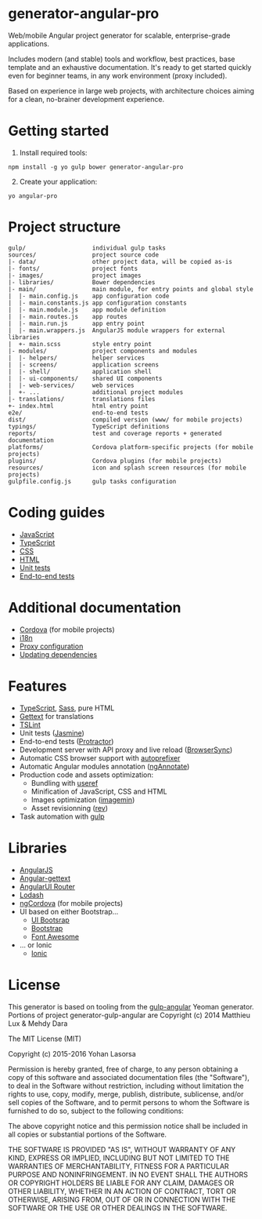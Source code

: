 # generator-angular-pro

Web/mobile Angular project generator for scalable, enterprise-grade applications.

Includes modern (and stable) tools and workflow, best practices, base template and an exhaustive documentation.
It's ready to get started quickly even for beginner teams, in any work environment (proxy included).

Based on experience in large web projects, with architecture choices aiming for a clean, no-brainer development
experience.

# Getting started

1. Install required tools:
```
npm install -g yo gulp bower generator-angular-pro
```
2. Create your application:
```
yo angular-pro
```

# Project structure
```
gulp/                   individual gulp tasks
sources/                project source code
|- data/                other project data, will be copied as-is
|- fonts/               project fonts
|- images/              project images
|- libraries/           Bower dependencies
|- main/                main module, for entry points and global style
|  |- main.config.js    app configuration code
|  |- main.constants.js app configuration constants
|  |- main.module.js    app module definition
|  |- main.routes.js    app routes
|  |- main.run.js       app entry point
|  |- main.wrappers.js  AngularJS module wrappers for external libraries
|  +- main.scss         style entry point
|- modules/             project components and modules
|  |- helpers/          helper services
|  |- screens/          application screens
|  |- shell/            application shell
|  |- ui-components/    shared UI components
|  |- web-services/     web services
|  +- ...               additional project modules
|- translations/        translations files
+- index.html           html entry point
e2e/                    end-to-end tests
dist/                   compiled version (www/ for mobile projects)
typings/                TypeScript definitions
reports/                test and coverage reports + generated documentation
platforms/              Cordova platform-specific projects (for mobile projects)
plugins/                Cordova plugins (for mobile projects)
resources/              icon and splash screen resources (for mobile projects)
gulpfile.config.js      gulp tasks configuration
```

# Coding guides

- [JavaScript](generators/app/templates/docs/coding-guides/javascript.md)
- [TypeScript](generators/app/templates/docs/coding-guides/typescript.md)
- [CSS](generators/app/templates/docs/coding-guides/css.md)
- [HTML](generators/app/templates/docs/coding-guides/html.md)
- [Unit tests](generators/app/templates/docs/coding-guides/unit-tests.md)
- [End-to-end tests](generators/app/templates/docs/coding-guides/e2e-tests.md)

# Additional documentation

- [Cordova](generators/app/templates/_mobile/docs/cordova.md) (for mobile projects)
- [i18n](generators/app/templates/docs/i18n.md)
- [Proxy configuration](generators/app/templates/docs/proxy.md)
- [Updating dependencies](generators/app/templates/docs/updating.md)

# Features

- [TypeScript](http://www.typescriptlang.org), [Sass](http://sass-lang.com/), pure HTML
- [Gettext](https://angular-gettext.rocketeer.be) for translations
- [TSLint](https://github.com/palantir/tslint)
- Unit tests ([Jasmine](http://jasmine.github.io))
- End-to-end tests ([Protractor](https://github.com/angular/protractor))
- Development server with API proxy and live reload ([BrowserSync](http://www.browsersync.io))
- Automatic CSS browser support with [autoprefixer](https://github.com/sindresorhus/gulp-autoprefixer)
- Automatic Angular modules annotation ([ngAnnotate](https://github.com/Kagami/gulp-ng-annotate))
- Production code and assets optimization:
  * Bundling with [useref](https://github.com/jonkemp/gulp-useref)
  * Minification of JavaScript, CSS and HTML
  * Images optimization ([imagemin](https://github.com/sindresorhus/gulp-imagemin))
  * Asset revisionning ([rev](https://github.com/sindresorhus/gulp-rev))
- Task automation with [gulp](http://gulpjs.com)

# Libraries

- [AngularJS](https://angularjs.org)
- [Angular-gettext](https://angular-gettext.rocketeer.be)
- [AngularUI Router](https://github.com/angular-ui/ui-router)
- [Lodash](https://lodash.com)
- [ngCordova](http://ngcordova.com/) (for mobile projects)
- UI based on either Bootstrap...
  * [UI Bootsrap](https://angular-ui.github.io/bootstrap)
  * [Bootstrap](http://getbootstrap.com)
  * [Font Awesome](http://fortawesome.github.io/Font-Awesome)
- ... or Ionic
  * [Ionic](http://ionicframework.com/)

# License

This generator is based on tooling from the
[gulp-angular](https://github.com/Swiip/generator-gulp-angular) Yeoman generator.
Portions of project generator-gulp-angular are Copyright (c) 2014 Matthieu Lux & Mehdy Dara

The MIT License (MIT)

Copyright (c) 2015-2016 Yohan Lasorsa

Permission is hereby granted, free of charge, to any person obtaining a copy
of this software and associated documentation files (the "Software"), to deal
in the Software without restriction, including without limitation the rights
to use, copy, modify, merge, publish, distribute, sublicense, and/or sell
copies of the Software, and to permit persons to whom the Software is
furnished to do so, subject to the following conditions:

The above copyright notice and this permission notice shall be included in all
copies or substantial portions of the Software.

THE SOFTWARE IS PROVIDED "AS IS", WITHOUT WARRANTY OF ANY KIND, EXPRESS OR
IMPLIED, INCLUDING BUT NOT LIMITED TO THE WARRANTIES OF MERCHANTABILITY,
FITNESS FOR A PARTICULAR PURPOSE AND NONINFRINGEMENT. IN NO EVENT SHALL THE
AUTHORS OR COPYRIGHT HOLDERS BE LIABLE FOR ANY CLAIM, DAMAGES OR OTHER
LIABILITY, WHETHER IN AN ACTION OF CONTRACT, TORT OR OTHERWISE, ARISING FROM,
OUT OF OR IN CONNECTION WITH THE SOFTWARE OR THE USE OR OTHER DEALINGS IN THE
SOFTWARE.